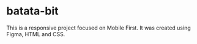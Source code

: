 # batata-bit
This is a responsive project focused on Mobile First. It was created using Figma, HTML and CSS.  

